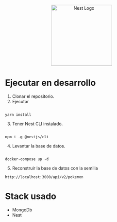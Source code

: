 <p align="center">
  <a href="http://nestjs.com/" target="blank"><img src="https://nestjs.com/img/logo-small.svg" width="200" alt="Nest Logo" /></a>
</p>

# Ejecutar en desarrollo

1. Clonar el repositorio.
2. Ejecutar

```

yarn install
```

3. Tener Nest CLI instalado.

```

npm i -g @nestjs/cli
```

4. Levantar la base de datos.

```

docker-compose up -d
```

5. Reconstruir la base de datos con la semilla

```
http://localhost:3000/api/v2/pokemon
```

# Stack usado

- MongoDb
- Nest
